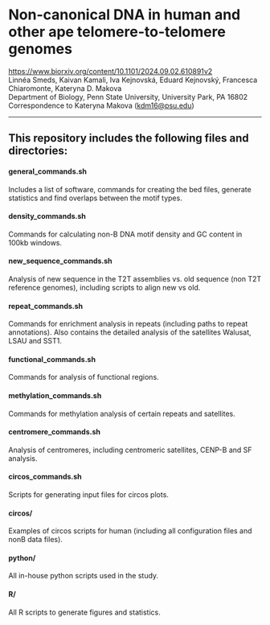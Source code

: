 # Non-canonical DNA in human and other ape telomere-to-telomere genomes
<https://www.biorxiv.org/content/10.1101/2024.09.02.610891v2>  
Linnéa Smeds, Kaivan Kamali, Iva Kejnovská, Eduard Kejnovský, Francesca Chiaromonte, Kateryna D. Makova  
Department of Biology, Penn State University, University Park, PA 16802  
Correspondence to Kateryna Makova (kdm16@psu.edu)  

***

## This repository includes the following files and directories:

#### **general_commands.sh**
Includes a list of software, commands for creating the bed files, generate statistics and find overlaps between the motif types. 

#### **density_commands.sh**
Commands for calculating non-B DNA motif density and GC content in 100kb windows.

#### **new_sequence_commands.sh**
Analysis of new sequence in the T2T assemblies vs. old sequence (non T2T reference genomes), including scripts to align new vs old. 

#### **repeat_commands.sh**
Commands for enrichment analysis in repeats (including paths to repeat annotations). Also contains the detailed analysis of the satellites Walusat, LSAU and SST1. 

#### **functional_commands.sh**
Commands for analysis of functional regions.

#### **methylation_commands.sh**
Commands for methylation analysis of certain repeats and satellites.

#### **centromere_commands.sh**
Analysis of centromeres, including centromeric satellites, CENP-B and SF analysis.

#### **circos_commands.sh**
Scripts for generating input files for circos plots.

#### **circos/**
Examples of circos scripts for human (including all configuration files and nonB data files).

#### **python/**
All in-house python scripts used in the study. 

#### **R/**
All R scripts to generate figures and statistics.

